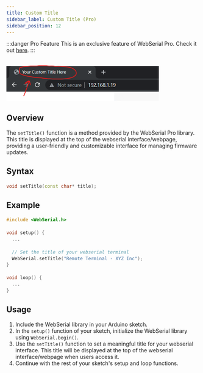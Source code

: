 ```yaml
---
title: Custom Title
sidebar_label: Custom Title (Pro)
sidebar_position: 12
---
```


:::danger Pro Feature
This is an exclusive feature of WebSerial Pro. Check it out [here](https://webserial.pro).
:::

<br/>

<img src="/v2/img/custom-title.png" alt="Custom Title" width="400px" className="card-preview" />

<br/>


## Overview 

The `setTitle()` function is a method provided by the WebSerial Pro library. This title is displayed at the top of the webserial interface/webpage, providing a user-friendly and customizable interface for managing firmware updates.

## Syntax

```cpp
void setTitle(const char* title);
```

## Example

```cpp
#include <WebSerial.h>

void setup() {
  ...

  // Set the title of your webserial terminal
  WebSerial.setTitle("Remote Terminal - XYZ Inc");
}

void loop() {
  ...
}
```

## Usage

1. Include the WebSerial library in your Arduino sketch.
2. In the `setup()` function of your sketch, initialize the WebSerial library using `WebSerial.begin()`.
3. Use the `setTitle()` function to set a meaningful title for your webserial interface. This title will be displayed at the top of the webserial interface/webpage when users access it.
4. Continue with the rest of your sketch's setup and loop functions.

